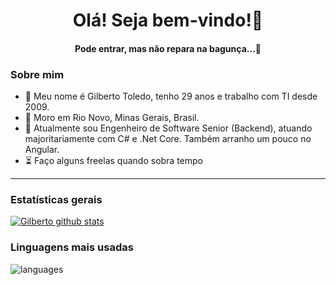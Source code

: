 <h1 align="center">
	Olá! Seja bem-vindo!🚀
</h1>
<h4 align="center">
  Pode entrar, mas não repara na bagunça...🤭
</h4>

### Sobre mim
- 👋 Meu nome é Gilberto Toledo, tenho 29 anos e trabalho com TI desde 2009.
-  📍 Moro em Rio Novo, Minas Gerais, Brasil.
- 💼 Atualmente sou Engenheiro de Software Senior (Backend), atuando majoritariamente com C# e .Net Core. Também arranho um pouco no Angular.
- ⏳ Faço alguns freelas quando sobra tempo

<hr>

### Estatísticas gerais 
 
[![Gilberto github stats](https://github-readme-stats.vercel.app/api?username=gilbertotoledo&theme=cobalt&show_icons=true)](https://github.com/gilbertotoledo)

### Linguagens mais usadas 
![languages](https://github-readme-stats.vercel.app/api/top-langs/?username=gilbertotoledo&hide=scss&layout=compact&theme=dracula&border_radius=10)
